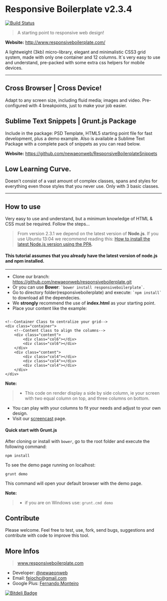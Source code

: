 Responsive Boilerplate v2.3.4
====================
[![Build Status](https://travis-ci.org/newaeonweb/responsiveboilerplate.png?branch=Rb-package--beta-0.0.1)](https://travis-ci.org/newaeonweb/responsiveboilerplate) 

> A starting point to responsive web design!

**Website:** http://www.responsiveboilerplate.com/

A lightweight (3kb) micro-library, elegant and minimalistic CSS3 grid system, made with only one container and 12 columns. It`s very easy to use and understand, pre-packed with some extra css helpers for mobile devices.

---

## Cross Browser | Cross Device!

Adapt to any screen size, including fluid media; images and video. Pre-configured with 4 breakpoints, just to make your job easier.
 
## Sublime Text Snippets | Grunt.js Package

Include in the package: PSD Template, HTML5 starting point file for fast development, plus a demo example. Also is available a Sublime Text Package with a complete pack of snippets as you can read below.

**Website:** https://github.com/newaeonweb/ResponsiveBoilerplateSnippets

## Low Learning Curve.

Doesn't consist of a vast amount of complex classes, spans and styles for everything even those styles that you never use. Only with 3 basic classes.

---

## How to use

Very easy to use and understand, but a minimum knowledge of HTML & CSS must be required.
Follow the steps...

> From version 2.3.1 we depend on the latest version of **Node.js**.
> If you use Ubuntu 13:04 we recommend reading this: [How to install the latest Node.js version using the PPA](http://www.ubuntuupdates.org/ppa/chris_lea_nodejs).

#### This tutorial assumes that you already have the latest version of node.js and npm installed.

---

- Clone our branch: https://github.com/newaeonweb/responsiveboilerplate.git
- Or you can use **Bower**: `` `bower install responsiveboilerplate` ``.
- Go to directory folder(responsiveboilerplate) and execute: `` `npm install` `` to download all the dependecies.
- We **strongly** recommend the use of **index.html** as your starting point.
- Place your content like the example: 

<pre><code>
&lt;!--Container Class to centralize your grid--&gt;
&lt;div class=&quot;container&quot;&gt;
	&lt;!--Content Class to align the columns--&gt;
	&lt;div class=&quot;content&quot;&gt;
		&lt;div class=&quot;col6&quot;&gt;&lt;/div&gt;
		&lt;div class=&quot;col6&quot;&gt;&lt;/div&gt;
	&lt;/div&gt;
	&lt;div class=&quot;content&quot;&gt;
		&lt;div class=&quot;col4&quot;&gt;&lt;/div&gt;
		&lt;div class=&quot;col4&quot;&gt;&lt;/div&gt;
		&lt;div class=&quot;col4&quot;&gt;&lt;/div&gt;
	&lt;/div&gt;
&lt;/div&gt;
</code></pre>

**Note:**
> * This code on render display a side by side column, ie your screen with two equal column on top, and three columns on bottom.

- You can play with your columns to fit your needs and adjust to your own design.
- Visit our <a href="https://www.youtube.com/channel/UCnqv8IIq27HS1-lkGwu3mrw?feature=watch" target="_blank">screencast</a> page.

#### Quick start with Grunt.js

After cloning or install with `bower`, go to the root folder and execute the following command:

```npm install```

To see the demo page running on localhost:

```grunt demo```

This command will open your default browser with the demo page.

**Note:**
> * if you are on Windows use: `grunt.cmd demo`

## Contribute

Please welcome. Feel free to test, use, fork, send bugs, suggestions and contribute with code to improve this tool.

## More Infos 

> www.responsiveboilerplate.com

- Developer: [@newaeonweb](https://twitter.com/@newaeonweb/ "Twitter") 
- Email: feiochc@gmail.com
- Google Plus: [Fernando Monteiro](https://plus.google.com/102311871192373469721/posts/ "G +")

[![Bitdeli Badge](https://d2weczhvl823v0.cloudfront.net/newaeonweb/responsiveboilerplate/trend.png)](https://bitdeli.com/free "Bitdeli Badge")
